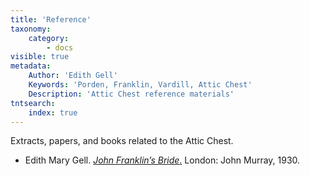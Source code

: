 ```yaml
---
title: 'Reference'
taxonomy:
    category:
        - docs
visible: true
metadata:
    Author: 'Edith Gell'
    Keywords: 'Porden, Franklin, Vardill, Attic Chest'
    Description: 'Attic Chest reference materials'
tntsearch:
    index: true
---
```


Extracts, papers, and books related to the Attic Chest.

* Edith Mary Gell. [*John Franklin’s Bride*.](gell) London: John Murray, 1930.